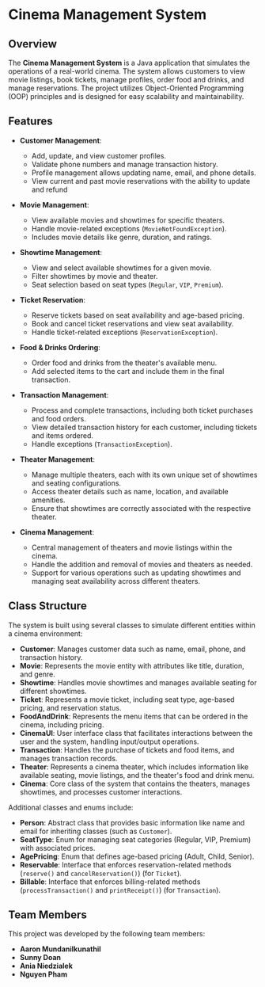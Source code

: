 # Cinema Management System

## Overview

The **Cinema Management System** is a Java application that simulates the operations of a real-world cinema. 
The system allows customers to view movie listings, book tickets, manage profiles, order food and drinks, and manage reservations. 
The project utilizes Object-Oriented Programming (OOP) principles and is designed for easy scalability and maintainability.

## Features

- **Customer Management**:
  - Add, update, and view customer profiles.
  - Validate phone numbers and manage transaction history.
  - Profile management allows updating name, email, and phone details.
  - View current and past movie reservations with the ability to update and refund

- **Movie Management**:
  - View available movies and showtimes for specific theaters.
  - Handle movie-related exceptions (`MovieNotFoundException`).
  - Includes movie details like genre, duration, and ratings.

- **Showtime Management**:
  - View and select available showtimes for a given movie.
  - Filter showtimes by movie and theater.
  - Seat selection based on seat types (`Regular`, `VIP`, `Premium`).

- **Ticket Reservation**:
  - Reserve tickets based on seat availability and age-based pricing.
  - Book and cancel ticket reservations and view seat availability.
  - Handle ticket-related exceptions (`ReservationException`).

- **Food & Drinks Ordering**:
  - Order food and drinks from the theater's available menu.
  - Add selected items to the cart and include them in the final transaction.

- **Transaction Management**:
  - Process and complete transactions, including both ticket purchases and food orders.
  - View detailed transaction history for each customer, including tickets and items ordered.
  - Handle exceptions (`TransactionException`).

- **Theater Management**:
  - Manage multiple theaters, each with its own unique set of showtimes and seating configurations.
  - Access theater details such as name, location, and available amenities.
  - Ensure that showtimes are correctly associated with the respective theater.

- **Cinema Management**:
  - Central management of theaters and movie listings within the cinema.
  - Handle the addition and removal of movies and theaters as needed.
  - Support for various operations such as updating showtimes and managing seat availability across different theaters.

## Class Structure

The system is built using several classes to simulate different entities within a cinema environment:

- **Customer**: Manages customer data such as name, email, phone, and transaction history.
- **Movie**: Represents the movie entity with attributes like title, duration, and genre.
- **Showtime**: Handles movie showtimes and manages available seating for different showtimes.
- **Ticket**: Represents a movie ticket, including seat type, age-based pricing, and reservation status.
- **FoodAndDrink**: Represents the menu items that can be ordered in the cinema, including pricing.
- **CinemaUI**: User interface class that facilitates interactions between the user and the system, handling input/output operations.
- **Transaction**: Handles the purchase of tickets and food items, and manages transaction records.
- **Theater**: Represents a cinema theater, which includes information like available seating, movie listings, and the theater's food and drink menu.
- **Cinema**: Core class of the system that contains the theaters, manages showtimes, and processes customer interactions.

Additional classes and enums include:

- **Person**: Abstract class that provides basic information like name and email for inheriting classes (such as `Customer`).
- **SeatType**: Enum for managing seat categories (Regular, VIP, Premium) with associated prices.
- **AgePricing**: Enum that defines age-based pricing (Adult, Child, Senior).
- **Reservable**: Interface that enforces reservation-related methods (`reserve()` and `cancelReservation()`) (for `Ticket`).
- **Billable**: Interface that enforces billing-related methods (`processTransaction()` and `printReceipt()`) (for `Transaction`).

## Team Members

This project was developed by the following team members:

- **Aaron Mundanilkunathil**
- **Sunny Doan**
- **Ania Niedzialek**
- **Nguyen Pham**

